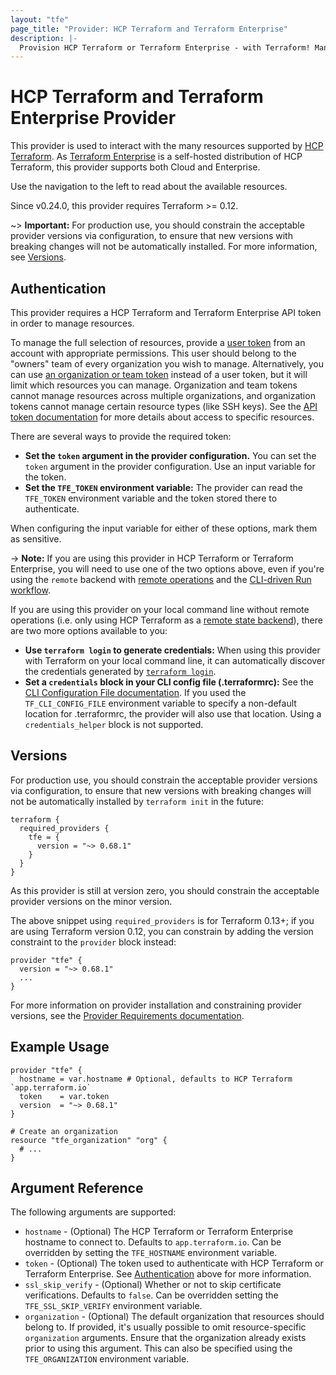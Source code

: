 ```yaml
---
layout: "tfe"
page_title: "Provider: HCP Terraform and Terraform Enterprise"
description: |-
  Provision HCP Terraform or Terraform Enterprise - with Terraform! Management of organizations, workspaces, teams, variables, run triggers, policy sets, and more. Maintained by the HCP Terraform team at HashiCorp.
---
```


# HCP Terraform and Terraform Enterprise Provider

This provider is used to interact with the many resources supported by
[HCP Terraform](/docs/cloud/index.html). As [Terraform
Enterprise](/docs/enterprise/index.html) is a self-hosted distribution of
HCP Terraform, this provider supports both Cloud and Enterprise.

Use the navigation to the left to read about the available resources.

Since v0.24.0, this provider requires Terraform >= 0.12.

~> **Important:** For production use, you should constrain the acceptable provider versions via configuration,
to ensure that new versions with breaking changes will not be automatically installed.
For more information, see [Versions](#versions).

## Authentication

This provider requires a HCP Terraform and Terraform Enterprise API token in order to manage
resources.

To manage the full selection of resources, provide a [user
token](/docs/cloud/users-teams-organizations/api-tokens.html) from an account
with appropriate permissions. This user should belong to the "owners" team of
every organization you wish to manage. Alternatively, you can use [an organization or team
token](/docs/cloud/users-teams-organizations/api-tokens.html) instead of a user
token, but it will limit which resources you can manage. Organization and team
tokens cannot manage resources across multiple organizations, and organization
tokens cannot manage certain resource types (like SSH keys). See the [API token
documentation](/docs/cloud/users-teams-organizations/api-tokens.html#access-levels)
for more details about access to specific resources.

There are several ways to provide the required token:

- **Set the `token` argument in the provider configuration.** You can set
  the `token` argument in the provider configuration. Use an input variable for
  the token.
- **Set the `TFE_TOKEN` environment variable:** The provider can read the
  `TFE_TOKEN` environment variable and the token stored there to authenticate.

When configuring the input variable for either of these options, mark them as sensitive.

-> **Note:** If you are using this provider in HCP Terraform or Terraform
Enterprise, you will need to use one of the two options above, even if you're
using the `remote` backend with [remote operations](https://developer.hashicorp.com/terraform/language/settings/backends/configuration) and the
[CLI-driven Run workflow](/docs/cloud/run/cli.html).

If you are using this provider on your local command line without remote operations (i.e. only using HCP Terraform as a
[remote state backend](https://developer.hashicorp.com/terraform/language/state/remote)), there
are two more options available to you:

- **Use `terraform login` to generate credentials:** When using this provider with
  Terraform on your local command line, it can automatically discover the credentials generated by
  [`terraform login`](https://developer.hashicorp.com/terraform/cli/commands/login).
- **Set a `credentials` block in your CLI config file (.terraformrc):** See
  the [CLI Configuration File documentation](/docs/commands/cli-config.html).
  If you used the `TF_CLI_CONFIG_FILE` environment variable to specify a
  non-default location for .terraformrc, the provider will also use that location.
  Using a `credentials_helper` block is not supported.

## Versions

For production use, you should constrain the acceptable provider versions via
configuration, to ensure that new versions with breaking changes will not be
automatically installed by `terraform init` in the future:

```hcl
terraform {
  required_providers {
    tfe = {
      version = "~> 0.68.1"
    }
  }
}
```

As this provider is still at version zero, you should constrain the acceptable
provider versions on the minor version.

The above snippet using `required_providers` is for Terraform 0.13+; if you are using Terraform version 0.12, you can constrain by adding the version constraint to the `provider` block instead:

```hcl
provider "tfe" {
  version = "~> 0.68.1"
  ...
}
```

For more information on provider installation and constraining provider versions, see the [Provider Requirements documentation](https://developer.hashicorp.com/terraform/language/providers/requirements).

## Example Usage

```hcl
provider "tfe" {
  hostname = var.hostname # Optional, defaults to HCP Terraform `app.terraform.io`
  token    = var.token
  version  = "~> 0.68.1"
}

# Create an organization
resource "tfe_organization" "org" {
  # ...
}
```

## Argument Reference

The following arguments are supported:

- `hostname` - (Optional) The HCP Terraform or Terraform Enterprise hostname to connect to.
  Defaults to `app.terraform.io`. Can be overridden by setting the
  `TFE_HOSTNAME` environment variable.
- `token` - (Optional) The token used to authenticate with HCP Terraform or Terraform Enterprise.
  See [Authentication](#authentication) above for more information.
- `ssl_skip_verify` - (Optional) Whether or not to skip certificate verifications.
  Defaults to `false`. Can be overridden setting the `TFE_SSL_SKIP_VERIFY`
  environment variable.
- `organization` - (Optional) The default organization that resources should
  belong to. If provided, it's usually possible to omit resource-specific `organization`
  arguments. Ensure that the organization already exists prior to using this argument.
  This can also be specified using the `TFE_ORGANIZATION` environment variable.
